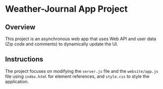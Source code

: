 # Weather-Journal App Project

## Overview
This project is an asynchronous web app that uses Web API and user data (Zip code and comments) to dynamically update the UI. 

## Instructions
The project focuses on modifying the `server.js` file and the `website/app.js` file using `index.html` for element references, and `style.css` to style the application.

